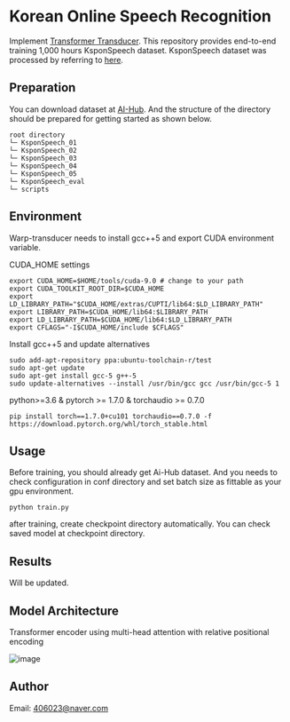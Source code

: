 # Korean Online Speech Recognition

Implement [Transformer Transducer]. This repository provides end-to-end training 1,000 hours KsponSpeech dataset.
KsponSpeech dataset was processed by referring to [here].

## Preparation
You can download dataset at [AI-Hub]. And the structure of the directory should be prepared for getting started as shown below.
```
root directory
└─ KsponSpeech_01
└─ KsponSpeech_02
└─ KsponSpeech_03
└─ KsponSpeech_04
└─ KsponSpeech_05
└─ KsponSpeech_eval
└─ scripts
```

## Environment

Warp-transducer needs to install gcc++5 and export CUDA environment variable.

CUDA_HOME settings

```
export CUDA_HOME=$HOME/tools/cuda-9.0 # change to your path
export CUDA_TOOLKIT_ROOT_DIR=$CUDA_HOME
export LD_LIBRARY_PATH="$CUDA_HOME/extras/CUPTI/lib64:$LD_LIBRARY_PATH"
export LIBRARY_PATH=$CUDA_HOME/lib64:$LIBRARY_PATH
export LD_LIBRARY_PATH=$CUDA_HOME/lib64:$LD_LIBRARY_PATH
export CFLAGS="-I$CUDA_HOME/include $CFLAGS"
```

Install gcc++5 and update alternatives

```
sudo add-apt-repository ppa:ubuntu-toolchain-r/test
sudo apt-get update
sudo apt-get install gcc-5 g++-5
sudo update-alternatives --install /usr/bin/gcc gcc /usr/bin/gcc-5 1
```

python>=3.6 & pytorch >= 1.7.0 & torchaudio >= 0.7.0

```
pip install torch==1.7.0+cu101 torchaudio==0.7.0 -f https://download.pytorch.org/whl/torch_stable.html
```

## Usage
Before training, you should already get Ai-Hub dataset. And you needs to check configuration in conf directory and set batch size as fittable as your gpu environment.
```
python train.py
```
after training, create checkpoint directory automatically. You can check saved model at checkpoint directory.

## Results
Will be updated.

## Model Architecture

Transformer encoder using multi-head attention with relative positional encoding

![image](https://user-images.githubusercontent.com/33983084/106132024-bf7c6c80-61a6-11eb-9db9-785892396558.png)


[Transformer Transducer]:https://arxiv.org/pdf/2002.02562.pdf
[here]:https://www.mdpi.com/2076-3417/10/19/6936
[AI-Hub]: https://www.aihub.or.kr/aidata/105

## Author
Email: 406023@naver.com
